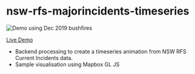 # nsw-rfs-majorincidents-timeseries

![Demo using Dec 2019 bushfires](demo.gif)

[Live Demo](https://www.alantgeo.com.au/demos/nsw-bushfire-dec19-timeseries/#9.32/-34.022/150.2345)

- Backend processing to create a timeseries animation from NSW RFS Current Incidents data.
- Sample visualisation using Mapbox GL JS
